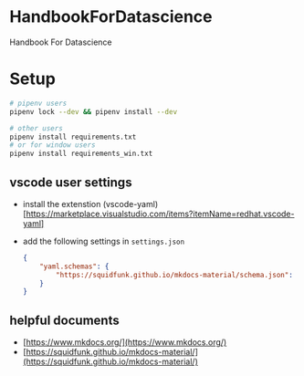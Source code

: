 # HandbookForDatascience

Handbook For Datascience



# Setup

```bash
# pipenv users
pipenv lock --dev && pipenv install --dev

# other users
pipenv install requirements.txt 
# or for window users
pipenv install requirements_win.txt 
```

## vscode user settings

* install the extenstion (vscode-yaml)[https://marketplace.visualstudio.com/items?itemName=redhat.vscode-yaml]
* add the following settings in `settings.json`

    ```json
    {
        "yaml.schemas": {
            "https://squidfunk.github.io/mkdocs-material/schema.json": "mkdocs.yml"
        }
    }
    ```

## helpful documents

- [https://www.mkdocs.org/](https://www.mkdocs.org/)
- [https://squidfunk.github.io/mkdocs-material/](https://squidfunk.github.io/mkdocs-material/)